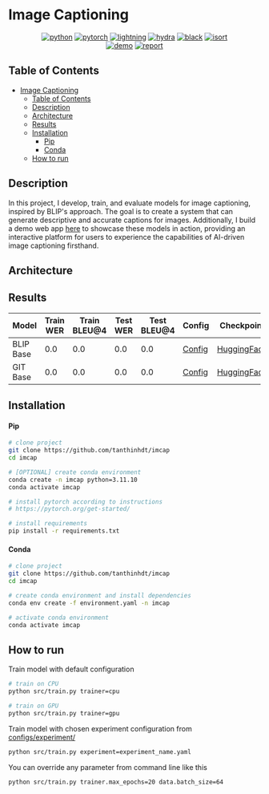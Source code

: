# Image Captioning

<div align="center">

[![python](https://img.shields.io/badge/-Python_3.11.10-blue?logo=python&logoColor=white)](https://www.python.org/downloads/)
[![pytorch](https://img.shields.io/badge/Torch_2.5.1-ee4c2c?logo=pytorch&logoColor=white)](https://pytorch.org/get-started/locally/)
[![lightning](https://img.shields.io/badge/-Lightning_2.4.0-792ee5?logo=pytorchlightning&logoColor=white)](https://pytorchlightning.ai/)
[![hydra](https://img.shields.io/badge/Config-Hydra_1.3-89b8cd)](https://hydra.cc/)
[![black](https://img.shields.io/badge/Code%20Style-Black-black.svg?labelColor=gray)](https://black.readthedocs.io/en/stable/)
[![isort](https://img.shields.io/badge/%20imports-isort-%231674b1)](https://pycqa.github.io/isort/) </br>
[![demo](https://img.shields.io/badge/Demo-HuggingFace-F7DF1E)](https://huggingface.co/spaces/tanthinhdt/IMCAP)
[![report](https://img.shields.io/badge/Report-Wandb-F7DF1E)](https://huggingface.co/spaces/tanthinhdt/IMCAP)

</div>

## Table of Contents
- [Image Captioning](#image-captioning)
  - [Table of Contents](#table-of-contents)
  - [Description](#description)
  - [Architecture](#architecture)
  - [Results](#results)
  - [Installation](#installation)
      - [Pip](#pip)
      - [Conda](#conda)
  - [How to run](#how-to-run)

## Description

In this project, I develop, train, and evaluate models for image captioning, inspired by BLIP's approach. The goal is to create a system that can generate descriptive and accurate captions for images. Additionally, I build a demo web app [here](https://huggingface.co/spaces/tanthinhdt/IMCAP) to showcase these models in action, providing an interactive platform for users to experience the capabilities of AI-driven image captioning firsthand.

## Architecture



## Results

| Model | Train WER | Train BLEU@4 | Test WER | Test BLEU@4 | Config | Checkpoint | Report | Paper |
| ----- | --------- | ------------ | -------- | ----------- | ------ | ---------- | ------ | ----- |
| BLIP Base | 0.0 | 0.0 | 0.0 | 0.0 | [Config]() | [HuggingFace]() | [Wandb]() | [Arxiv](https://arxiv.org/abs/2201.12086) |
| GIT Base | 0.0 | 0.0 | 0.0 | 0.0 | [Config]() | [HuggingFace]() | [Wandb]() | [Arxiv](https://arxiv.org/abs/2201.12086) |

## Installation

#### Pip

```bash
# clone project
git clone https://github.com/tanthinhdt/imcap
cd imcap

# [OPTIONAL] create conda environment
conda create -n imcap python=3.11.10
conda activate imcap

# install pytorch according to instructions
# https://pytorch.org/get-started/

# install requirements
pip install -r requirements.txt
```

#### Conda

```bash
# clone project
git clone https://github.com/tanthinhdt/imcap
cd imcap

# create conda environment and install dependencies
conda env create -f environment.yaml -n imcap

# activate conda environment
conda activate imcap
```

## How to run

Train model with default configuration

```bash
# train on CPU
python src/train.py trainer=cpu

# train on GPU
python src/train.py trainer=gpu
```

Train model with chosen experiment configuration from [configs/experiment/](configs/experiment/)

```bash
python src/train.py experiment=experiment_name.yaml
```

You can override any parameter from command line like this

```bash
python src/train.py trainer.max_epochs=20 data.batch_size=64
```
